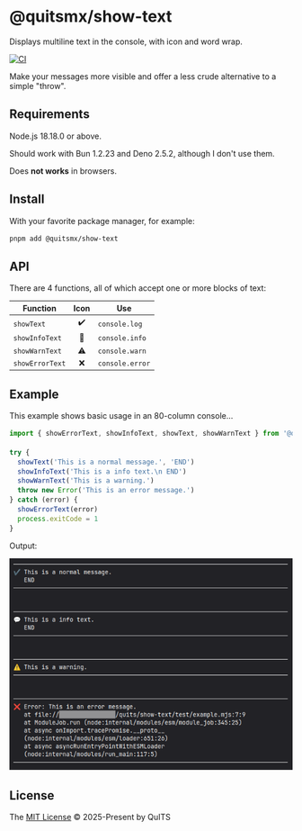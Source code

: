 # @quitsmx/show-text

Displays multiline text in the console, with icon and word wrap.

[![CI][ci-badge]][ci-url]

Make your messages more visible and offer a less crude alternative to a simple "throw".

## Requirements

Node.js 18.18.0 or above.

Should work with Bun 1.2.23 and Deno 2.5.2, although I don't use them.

Does **not works** in browsers.

## Install

With your favorite package manager, for example:

```bash
pnpm add @quitsmx/show-text
```

## API

There are 4 functions, all of which accept one or more blocks of text:

| Function        | Icon | Use             |
| --------------- | :--: | --------------- |
| `showText`      |  ✔️  | `console.log`   |
| `showInfoText`  | 💬️  | `console.info`  |
| `showWarnText`  |  ⚠️  | `console.warn`  |
| `showErrorText` |  ❌  | `console.error` |

## Example

This example shows basic usage in an 80-column console...

```js
import { showErrorText, showInfoText, showText, showWarnText } from '@quitsmx/show-text'

try {
  showText('This is a normal message.', 'END')
  showInfoText('This is a info text.\n END')
  showWarnText('This is a warning.')
  throw new Error('This is an error message.')
} catch (error) {
  showErrorText(error)
  process.exitCode = 1
}
```

Output:

![Sample output in 80 columns](image.png)

## License

The [MIT License](LICENSE) © 2025-Present by QuITS

[ci-badge]: https://github.com/quitsmx/action-test-1/actions/workflows/node.js.yml/badge.svg
[ci-url]: https://github.com/quitsmx/action-test-1/actions/workflows/node.js.yml
